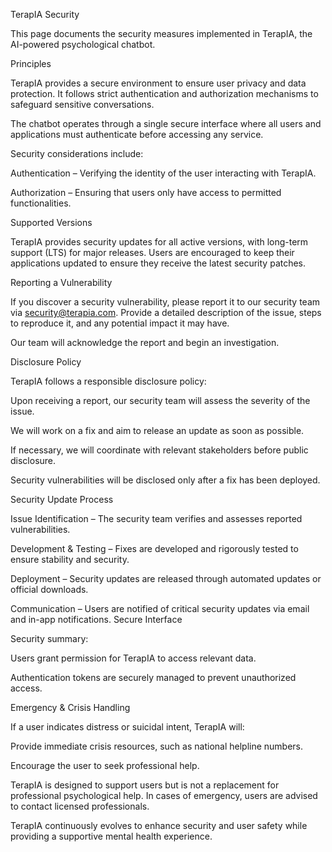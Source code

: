 TerapIA Security

This page documents the security measures implemented in TerapIA, the AI-powered psychological chatbot.


Principles

TerapIA provides a secure environment to ensure user privacy and data protection. It follows strict authentication and authorization mechanisms to safeguard sensitive conversations.

The chatbot operates through a single secure interface where all users and applications must authenticate before accessing any service.

Security considerations include:

Authentication – Verifying the identity of the user interacting with TerapIA.

Authorization – Ensuring that users only have access to permitted functionalities.


Supported Versions

TerapIA provides security updates for all active versions, with long-term support (LTS) for major releases. Users are encouraged to keep their applications updated to ensure they receive the latest security patches.

Reporting a Vulnerability

If you discover a security vulnerability, please report it to our security team via security@terapia.com. Provide a detailed description of the issue, steps to reproduce it, and any potential impact it may have. 

Our team will acknowledge the report and begin an investigation.


Disclosure Policy

TerapIA follows a responsible disclosure policy:

Upon receiving a report, our security team will assess the severity of the issue.

We will work on a fix and aim to release an update as soon as possible.

If necessary, we will coordinate with relevant stakeholders before public disclosure.

Security vulnerabilities will be disclosed only after a fix has been deployed.


Security Update Process

Issue Identification – The security team verifies and assesses reported vulnerabilities.

Development & Testing – Fixes are developed and rigorously tested to ensure stability and security.

Deployment – Security updates are released through automated updates or official downloads.

Communication – Users are notified of critical security updates via email and in-app notifications.
Secure Interface


Security summary:

Users grant permission for TerapIA to access relevant data.

Authentication tokens are securely managed to prevent unauthorized access.



Emergency & Crisis Handling

If a user indicates distress or suicidal intent, TerapIA will:

Provide immediate crisis resources, such as national helpline numbers.

Encourage the user to seek professional help.

TerapIA is designed to support users but is not a replacement for professional psychological help. In cases of emergency, users are advised to contact licensed professionals.


TerapIA continuously evolves to enhance security and user safety while providing a supportive mental health experience.
